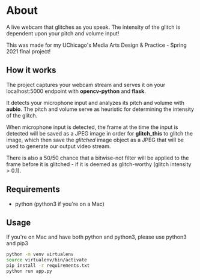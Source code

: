 # About
A live webcam that glitches as you speak. The intensity of the glitch is dependent upon your pitch and volume input!

This was made for my UChicago's Media Arts Design & Practice - Spring 2021 final project!

## How it works
The project captures your webcam stream and serves it on your localhost:5000 endpoint with **opencv-python** and **flask**.

It detects your microphone input and analyzes its pitch and volume with **aubio**. The pitch and volume serve as heuristic for determining the intensity of the glitch.

When microphone input is detected, the frame at the time the input is detected will be saved as a JPEG image in order for **glitch_this** to glitch the image, which then save the *glitched* image object as a JPEG that will be used to generate our output video stream.

There is also a 50/50 chance that a bitwise-not filter will be applied to the frame before it is glitched - if it is deemed as glitch-worthy (glitch intensity > 0.1).

## Requirements
- python (python3 if you're on a Mac)

## Usage
If you're on Mac and have both python and python3, please use python3 and pip3
```bash
python -m venv virtualenv
source virtualenv/bin/activate
pip install -r requirements.txt
python run app.py
```